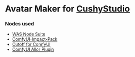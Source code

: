 # Avatar Maker for [CushyStudio](https://github.com/rvion/CushyStudio)

### Nodes used
- [WAS Node Suite](https://github.com/WASasquatch/was-node-suite-comfyui)
- [ComfyUI-Impact-Pack](https://github.com/ltdrdata/ComfyUI-Impact-Pack)
- [Cutoff for ComfyUI](https://github.com/BlenderNeko/ComfyUI_Cutoff)
- [ComfyUI Allor Plugin](https://github.com/Nourepide/ComfyUI-Allor)
